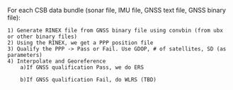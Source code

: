 For each CSB data bundle (sonar file, IMU file, GNSS text file, GNSS binary file):

	1) Generate RINEX file from GNSS binary file using convbin (from ubx or other binary files)
	2) Using the RINEX, we get a PPP position file
	3) Qualify the PPP -> Pass or Fail. Use GDOP, # of satellites, SD (as parameters)
	4) Interpolate and Georeference
		a)If GNSS qualification Pass, we do ERS

		b)If GNSS qualification Fail, do WLRS (TBD)
